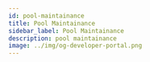 ```yaml
---
id: pool-maintainance
title: Pool Maintainance
sidebar_label: Pool Maintainance
description: pool maintainance
image: ../img/og-developer-portal.png
---
```



